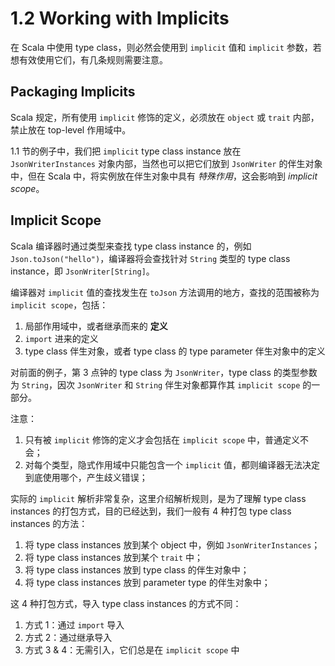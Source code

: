 # 1.2 Working with Implicits

在 Scala 中使用 type class，则必然会使用到 `implicit` 值和 `implicit` 参数，若想有效使用它们，有几条规则需要注意。

## Packaging Implicits

Scala 规定，所有使用 `implicit` 修饰的定义，必须放在 `object` 或 `trait` 内部，禁止放在 top-level 作用域中。

1.1 节的例子中，我们把 `implicit` type class instance 放在 `JsonWriterInstances` 对象内部，当然也可以把它们放到 `JsonWriter` 的伴生对象中，但在 Scala 中，将实例放在伴生对象中具有 *特殊作用*，这会影响到 *implicit scope*。

## Implicit Scope

Scala 编译器时通过类型来查找 type class instance 的，例如 `Json.toJson("hello")`，编译器将会查找针对 `String` 类型的 type class instance，即 `JsonWriter[String]`。

编译器对 `implicit` 值的查找发生在 `toJson` 方法调用的地方，查找的范围被称为 `implicit scope`，包括：

1. 局部作用域中，或者继承而来的 **定义**
2. `import` 进来的定义
3. type class 伴生对象，或者 type class 的 type parameter 伴生对象中的定义

对前面的例子，第 3 点钟的 type class 为 `JsonWriter`，type class 的类型参数为 `String`，因次 `JsonWriter` 和 `String` 伴生对象都算作其 `implicit scope` 的一部分。

注意：

1. 只有被 `implicit` 修饰的定义才会包括在 `implicit scope` 中，普通定义不会；
2. 对每个类型，隐式作用域中只能包含一个 `implicit` 值，都则编译器无法决定到底使用哪个，产生歧义错误；

实际的 `implicit` 解析非常复杂，这里介绍解析规则，是为了理解 type class instances 的打包方式，目的已经达到，我们一般有 4 种打包 type class instances 的方法：

1. 将 type class instances 放到某个 object 中，例如 `JsonWriterInstances`；
2. 将 type class instances 放到某个 `trait` 中；
3. 将 type class instances 放到 type class 的伴生对象中；
4. 将 type class instances 放到 parameter type 的伴生对象中；

这 4 种打包方式，导入 type class instances 的方式不同：

1. 方式 1：通过 `import` 导入
2. 方式 2：通过继承导入
3. 方式 3 & 4：无需引入，它们总是在 `implicit scope` 中
